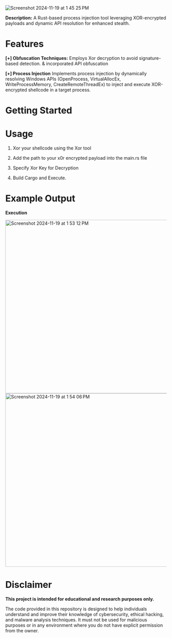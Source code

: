 ![Screenshot 2024-11-19 at 1 45 25 PM](https://github.com/user-attachments/assets/b2dbea9f-5d14-42c5-8efd-0502a0251627)

**Description:** 
A Rust-based process injection tool leveraging XOR-encrypted payloads and dynamic API resolution for enhanced stealth.


# Features

**[+] Obfuscation Techniques:** Employs Xor decryption to avoid signature-based detection. & incorporated API obfuscation 

**[+] Process Injection** Implements process injection by dynamically resolving Windows APIs (OpenProcess, VirtualAllocEx, WriteProcessMemory, CreateRemoteThreadEx) to inject and execute XOR-encrypted shellcode in a target process.



# Getting Started


# Usage
1. Xor your shellcode using the Xor tool

2. Add the path to your x0r encrypted payload into the main.rs file

3. Specify Xor Key for Decryption

4. Build Cargo and Execute.

# Example Output

**Execution** 

<img width="542" alt="Screenshot 2024-11-19 at 1 53 12 PM" src="https://github.com/user-attachments/assets/73d16ad0-42c9-43e5-9493-c33f6d23a978">

<img width="542" alt="Screenshot 2024-11-19 at 1 54 06 PM" src="https://github.com/user-attachments/assets/10a080fd-4c16-4244-adfb-4eabdec69c1c">



# Disclaimer
**This project is intended for educational and research purposes only.**

The code provided in this repository is designed to help individuals understand and improve their knowledge of cybersecurity, ethical hacking, and malware analysis techniques. It must not be used for malicious purposes or in any environment where you do not have explicit permission from the owner.

